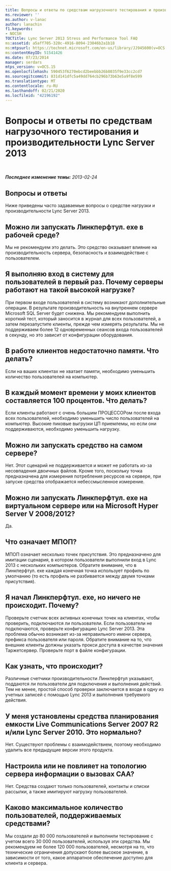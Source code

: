 ```yaml
---
title: Вопросы и ответы по средствам нагрузочного тестирования и производительности Lync Server 2013
ms.reviewer: ''
ms.author: v-lanac
author: lanachin
f1.keywords:
- NOCSH
TOCTitle: Lync Server 2013 Stress and Performance Tool FAQ
ms:assetid: a5aff705-320c-4916-8094-23046b2a1b18
ms:mtpsurl: https://technet.microsoft.com/en-us/library/JJ945600(v=OCS.15)
ms:contentKeyID: 51541426
ms.date: 07/23/2014
manager: serdars
mtps_version: v=OCS.15
ms.openlocfilehash: 590453f6270ebcd2beebbb26b8035f9e33cc2cd7
ms.sourcegitcommit: 831d141dfc5a49dd764cb296b73b63e5a9f8e599
ms.translationtype: MT
ms.contentlocale: ru-RU
ms.lasthandoff: 02/21/2020
ms.locfileid: "42196192"
---
```

<div data-xmlns="http://www.w3.org/1999/xhtml">

<div class="topic" data-xmlns="http://www.w3.org/1999/xhtml" data-msxsl="urn:schemas-microsoft-com:xslt" data-cs="https://msdn.microsoft.com/">

<div data-asp="https://msdn2.microsoft.com/asp">

# <a name="lync-server-2013-stress-and-performance-tool-faq"></a>Вопросы и ответы по средствам нагрузочного тестирования и производительности Lync Server 2013

</div>

<div id="mainSection">

<div id="mainBody">

<span> </span>

_**Последнее изменение темы:** 2013-02-24_

<div>

## <a name="frequently-asked-questions"></a>Вопросы и ответы

Ниже приведены часто задаваемые вопросы о средстве нагрузки и производительности Lync Server 2013.

<div>

## <a name="can-i-run-lyncperftoolexe-in-production"></a>Можно ли запускать Линкперфтул. exe в рабочей среде?

Мы не рекомендуем это делать. Это средство оказывает влияние на производительность сервера, безопасность и взаимодействие с пользователем.

</div>

<div>

## <a name="i-am-logging-on-my-users-for-the-first-time-why-are-the-servers-running-at-such-high-load"></a>Я выполняю вход в систему для пользователей в первый раз. Почему серверы работают на такой высокой нагрузке?

При первом входе пользователей в систему возникают дополнительные операции. В результате производительность на внутреннем сервере Microsoft SQL Server будет снижена. Мы рекомендуем выполнить короткий тест, который заносится в журнал для всех пользователей, а затем перезапустите клиенты, прежде чем измерять результаты. Мы не поддерживаем более 12 одновременных сеансов входа пользователей в секунду, но это зависит от конфигурации оборудования.

</div>

<div>

## <a name="my-clients-are-running-out-of-memory-what-should-i-do"></a>В работе клиентов недостаточно памяти. Что делать?

Если на ваших клиентах не хватает памяти, необходимо уменьшить количество пользователей на компьютер.

</div>

<div>

## <a name="my-clients-are-at-100-percent-cpu-all-the-time-what-should-i-do"></a>В каждый момент времени у моих клиентов составляется 100 процентов. Что делать?

Если клиенты работают с очень большим ПРОЦЕССОРом после входа всех пользователей, необходимо уменьшить число пользователей на компьютер. Высокие пиковые выгрузки ЦП приемлемы, но если они поддерживаются, необходимо уменьшить нагрузку.

</div>

<div>

## <a name="can-i-run-the-tool-on-the-server-itself"></a>Можно ли запускать средство на самом сервере?

Нет. Этот сценарий не поддерживается и может не работать из-за несовпадения двоичных файлов. Кроме того, поскольку точка предназначена для измерения потребления ресурсов на сервере, при запуске средства отображается небессмысленное измерение.

</div>

<div>

## <a name="can-i-run-lyncperftoolexe-on-a-virtual-server-or-on-microsoft-hyper-v-server-20082012"></a>Можно ли запускать Линкперфтул. exe на виртуальном сервере или на Microsoft Hyper Server V 2008/2012?

Да.

</div>

<div>

## <a name="what-does-mpop-mean"></a>Что означает МПОП?

МПОП означает несколько точек присутствия. Это предназначено для имитации сценария, в котором пользователи выполнили вход в Lync 2013 с нескольких компьютеров. Обратите внимание, что в Линкперфтул. exe каждая конечная точка использует профиль по умолчанию (то есть профиль не разбивается между двумя точками присутствия).

</div>

<div>

## <a name="i-started-lyncperftoolexe-but-nothing-is-happening-whats-going-on"></a>Я начал Линкперфтул. exe, но ничего не происходит. Почему?

Проверьте счетчик всех активных конечных точек на клиентах, чтобы проверить, подключаются ли пользователи. Если пользователи не подключаются, проверьте конфигурацию Lync Server 2013. Эта проблема обычно возникает из-за неправильного имени сервера, префикса пользователя или пароля. Обратите внимание на то, что внешние клиенты должны указать прокси доступа в качестве значения Таржетсервер. Проверьте порт в файле конфигурации.

</div>

<div>

## <a name="how-do-i-know-something-is-happening"></a>Как узнать, что происходит?

Различные счетчики производительности Линкперфтул указывают, поддаются ли пользователи для подключения и выполнения действий. Тем не менее, простой способ проверки заключается в входе в одну из учетных записей с помощью Lync 2013 и выполнения требуемого действия.

</div>

<div>

## <a name="i-have-live-communications-server-2007-r2-capacity-planning-tools-andor-lync-server-2010-installed-is-that-ok"></a>У меня установлены средства планирования емкости Live Communications Server 2007 R2 и/или Lync Server 2010. Это нормально?

Нет. Существуют проблемы с взаимодействием, поэтому необходимо удалить все предыдущие версии этого продукта.

</div>

<div>

## <a name="will-the-stress-and-performance-tools-set-up-the-caa-call-information-server-topology"></a>Настроила или не повлияет на топологию сервера информации о вызовах CAA?

Нет. Средства создают только пользователей, контакты и списки рассылки, а также имитируют нагрузку пользователей.

</div>

<div>

## <a name="what-is-the-maximum-number-of-users-that-the-tools-support"></a>Каково максимальное количество пользователей, поддерживаемых средствами?

Мы создали до 80 000 пользователей и выполнили тестирование с учетом всего 30 000 пользователей, используя эти средства. Мы рекомендуем не более 120 000 пользователей, несмотря на то, что технические ограничения допускают более высокое значение, в зависимости от того, какое аппаратное обеспечение доступно для клиента и сервера.

</div>

</div>

</div>

<span> </span>

</div>

</div>

</div>

